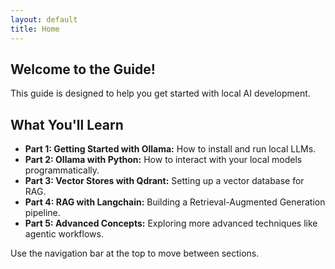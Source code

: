 ```yaml
---
layout: default
title: Home
---
```


## Welcome to the Guide!

This guide is designed to help you get started with local AI development.

## What You'll Learn

- **Part 1: Getting Started with Ollama:** How to install and run local LLMs.
- **Part 2: Ollama with Python:** How to interact with your local models programmatically.
- **Part 3: Vector Stores with Qdrant:** Setting up a vector database for RAG.
- **Part 4: RAG with Langchain:** Building a Retrieval-Augmented Generation pipeline.
- **Part 5: Advanced Concepts:** Exploring more advanced techniques like agentic workflows.

Use the navigation bar at the top to move between sections.
